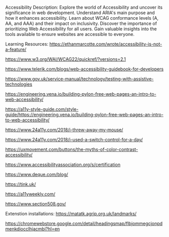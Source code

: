 Accessibility
Description: Explore the world of Accessibility and uncover its significance in web development. Understand ARIA's main purpose and how it enhances accessibility. Learn about WCAG conformance levels (A, AA, and AAA) and their impact on inclusivity. Discover the importance of prioritizing Web Accessibility for all users. Gain valuable insights into the tools available to ensure websites are accessible to everyone.

Learning Resources: 
https://ethanmarcotte.com/wrote/accessibility-is-not-a-feature/

https://www.w3.org/WAI/WCAG22/quickref/?versions=2.1

https://www.telerik.com/blogs/web-accessibility-guidebook-for-developers

https://www.gov.uk/service-manual/technology/testing-with-assistive-technologies

https://engineering.vena.io/building-pylon-free-web-pages-an-intro-to-web-accessibility/

https://a11y-style-guide.com/style-guide/https://engineering.vena.io/building-pylon-free-web-pages-an-intro-to-web-accessibility/

https://www.24a11y.com/2018/i-threw-away-my-mouse/

https://www.24a11y.com/2018/i-used-a-switch-control-for-a-day/

https://uxmovement.com/buttons/the-myths-of-color-contrast-accessibility/

https://www.accessibilityassociation.org/s/certification

https://www.deque.com/blog/

https://tink.uk/

https://a11yweekly.com/

https://www.section508.gov/


Extenstion installations:
https://matatk.agrip.org.uk/landmarks/

https://chromewebstore.google.com/detail/headingsmap/flbjommegcjonpdmenkdiocclhjacmbi?hl=en

